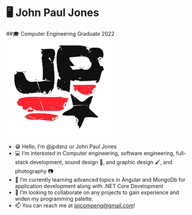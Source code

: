 
# 🖥 John Paul Jones
##🎓 Computer Engineering Graduate 2022
![JP Logo](https://github.com/jpdsnz/jpdsnz/blob/main/logo-semi-tp-75-2.png)


- 😁 Hello, I’m @jpdsnz or John Paul Jones
- 💻 I’m interested in Computer engineering, software engineering, full-stack development, sound design 🎵, and graphic design 🖌, and photography 📷 
- 📖 I’m currently learning advanced topics in Angular and MongoDb for application development along with .NET Core Development
- 🎨 I’m looking to collaborate on any projects to gain experience and widen my programming palette.
- 📫 You can reach me at jpjcompeng@gmail.com!

<!---
jpdsnz/jpdsnz is a ✨ special ✨ repository because its `README.md` (this file) appears on your GitHub profile.
You can click the Preview link to take a look at your changes.
--->
